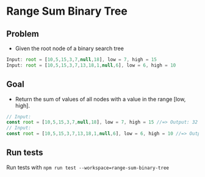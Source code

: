 # Range Sum Binary Tree

## Problem
* Given the root node of a binary search tree

```javascript
Input: root = [10,5,15,3,7,null,18], low = 7, high = 15
Input: root = [10,5,15,3,7,13,18,1,null,6], low = 6, high = 10
```

## Goal
* Return the sum of values of all nodes with a value in the range [low, high].

```javascript
// Input:
const root = [10,5,15,3,7,null,18], low = 7, high = 15 //=> Output: 32
// Input:
const root = [10,5,15,3,7,13,18,1,null,6], low = 6, high = 10 //=> Output: 23
```

## Run tests
Run tests with `npm run test --workspace=range-sum-binary-tree`